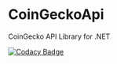 # CoinGeckoApi
CoinGecko API Library for .NET


[![Codacy Badge](https://app.codacy.com/project/badge/Grade/11157f3b39e84f0c9a0a1bc0caf148dc)](https://www.codacy.com/gh/ByronAP/CoinGeckoApi/dashboard?utm_source=github.com&amp;utm_medium=referral&amp;utm_content=ByronAP/CoinGeckoApi&amp;utm_campaign=Badge_Grade)